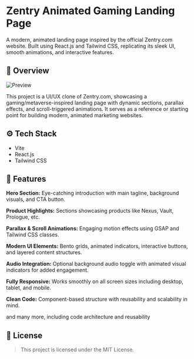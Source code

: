 # Zentry Animated Gaming Landing Page

A modern, animated landing page inspired by the official Zentry.com website. Built using React.js and Tailwind CSS, replicating its sleek UI, smooth animations, and interactive features.

## 📖 Overview

![Preview](./README/preview.gif)

This project is a UI/UX clone of Zentry.com, showcasing a gaming/metaverse-inspired landing page with dynamic sections, parallax effects, and scroll-triggered animations. It serves as a reference or starting point for building modern, animated marketing websites.

## ⚙️ Tech Stack

- Vite
- React.js
- Tailwind CSS

## 🔋 Features

**Hero Section:** Eye-catching introduction with main tagline, background visuals, and CTA button.

**Product Highlights:** Sections showcasing products like Nexus, Vault, Prologue, etc.

**Parallax & Scroll Animations:** Engaging motion effects using GSAP and Tailwind CSS classes.

**Modern UI Elements:** Bento grids, animated indicators, interactive buttons, and layered content structures.

**Audio Integration:** Optional background audio toggle with animated visual indicators for added engagement.

**Fully Responsive:** Works smoothly on all screen sizes including desktop, tablet, and mobile.

**Clean Code:** Component-based structure with reusability and scalability in mind.

and many more, including code architecture and reusability

## 📄 License
> This project is licensed under the MIT License.
